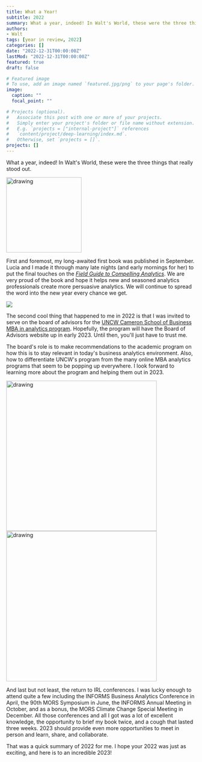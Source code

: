 ```yaml
---
title: What a Year!
subtitle: 2022
summary: What a year, indeed! In Walt's World, these were the three things that really stood out.
authors:
- Walt
tags: [year in review, 2022]
categories: []
date: "2022-12-31T00:00:00Z"
lastMod: "2022-12-31T00:00:00Z"
featured: true
draft: false

# Featured image
# To use, add an image named `featured.jpg/png` to your page's folder. 
image:
  caption: ""
  focal_point: ""

# Projects (optional).
#   Associate this post with one or more of your projects.
#   Simply enter your project's folder or file name without extension.
#   E.g. `projects = ["internal-project"]` references 
#   `content/project/deep-learning/index.md`.
#   Otherwise, set `projects = []`.
projects: []
---
```


What a year, indeed! In Walt's World, these were the three things that really stood out.

<img src="https://fieldguidetocompellinganalytics.com/media/welcome_huc8928042223a9eb6b2f870244a0a04b0_16666_1200x0_resize_q75_lanczos.jpg" alt="drawing" width="200"/>

First and foremost, my long-awaited first book was published in September. Lucia and I made it through many late nights (and early mornings for her) to put the final touches on the [*Field Guide to Compelling Analytics*](https://fieldguidetocompellinganalytics.com). We are very proud of the book and hope it helps new and seasoned analytics professionals create more persuasive analytics. We will continue to spread the word into the new year every chance we get.

![](https://csb.uncw.edu/msba/images/tablet-charts-1000x332.jpg)

The second cool thing that happened to me in 2022 is that I was invited to serve on the board of advisors for the [UNCW Cameron School of Business MBA in analytics program](https://csb.uncw.edu/msba/index.html). Hopefully, the program will have the Board of Advisors website up in early 2023. Until then, you'll just have to trust me.

The board's role is to make recommendations to the academic program on how this is to stay relevant in today's business analytics environment. Also, how to differentiate UNCW's program from the many online MBA analytics programs that seem to be popping up everywhere.
I look forward to learning more about the program and helping them out in 2023.

<img src="http://meetings2.informs.org/wordpress/indianapolis2022/files/2021/08/2022_INFORMS_Annual_Meeting_logo_web.png" alt="drawing" width="400"/>

<img src="https://www.mors.org/portals/87/Images/Events/2022/Banners/90th-MORS-Symposium-banner.jpg" alt="drawing" width="400"/>

And last but not least, the return to IRL conferences. I was lucky enough to attend quite a few including the INFORMS Business Analytics Conference in April, the 90th MORS Symposium in June, the INFORMS Annual Meeting in October, and as a bonus, the MORS Climate Change Special Meeting in December. All those conferences and all I got was a lot of excellent knowledge, the opportunity to brief my book twice, and a cough that lasted three weeks. 2023 should provide even more opportunities to meet in person and learn, share, and collaborate.

That was a quick summary of 2022 for me. I hope your 2022 was just as exciting, and here is to an incredible 2023!